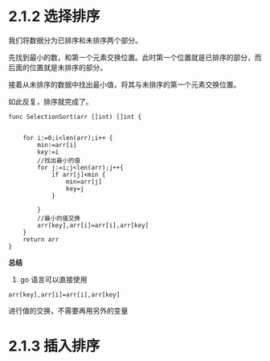 # 2.1.2 选择排序
我们将数据分为已排序和未排序两个部分。

先找到最小的数，和第一个元素交换位置。此时第一个位置就是已排序的部分，而后面的位置就是未排序的部分。

接着从未排序的数据中找出最小值，将其与未排序的第一个元素交换位置。

如此反复，排序就完成了。

```
func SelectionSort(arr []int) []int {


	for i:=0;i<len(arr);i++ {
		min:=arr[i]
		key:=i
		//找出最小的值
		for j:=i;j<len(arr);j++{
			if arr[j]<min {
				min=arr[j]
				key=j
			}

		}
		//最小的值交换
		arr[key],arr[i]=arr[i],arr[key]
	}
	return arr
}
```
**总结**
1. go 语言可以直接使用
```
arr[key],arr[i]=arr[i],arr[key]
```
进行值的交换，不需要再用另外的变量

# 2.1.3 插入排序
